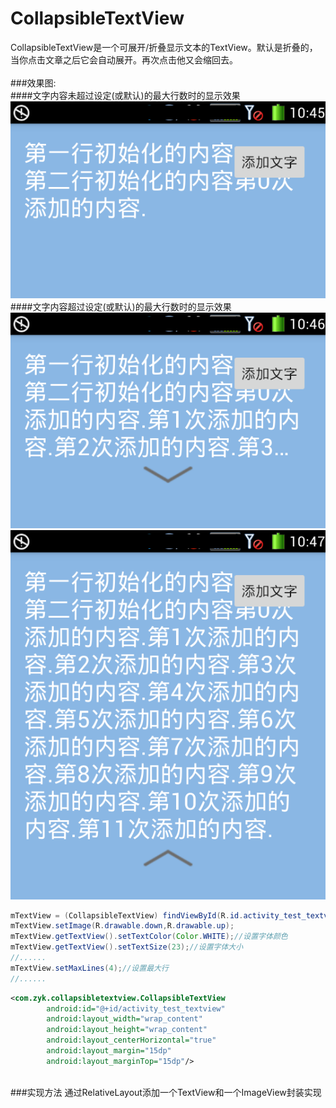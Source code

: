 # CollapsibleTextView
CollapsibleTextView是一个可展开/折叠显示文本的TextView。默认是折叠的，当你点击文章之后它会自动展开。再次点击他又会缩回去。<br>
<br>
###效果图:<br>
####文字内容未超过设定(或默认)的最大行数时的显示效果<br>
![](https://github.com/yukun314/CollapsibleTextView/raw/master/preview/image1.png)
####文字内容超过设定(或默认)的最大行数时的显示效果<br>
![](https://github.com/yukun314/CollapsibleTextView/raw/master/preview/image2.png)<br>
![](https://github.com/yukun314/CollapsibleTextView/raw/master/preview/image3.png)
<br>
```java
mTextView = (CollapsibleTextView) findViewById(R.id.activity_test_textview);
mTextView.setImage(R.drawable.down,R.drawable.up);
mTextView.getTextView().setTextColor(Color.WHITE);//设置字体颜色
mTextView.getTextView().setTextSize(23);//设置字体大小
//......
mTextView.setMaxLines(4);//设置最大行
//......
```
```xml
<com.zyk.collapsibletextview.CollapsibleTextView
        android:id="@+id/activity_test_textview"
        android:layout_width="wrap_content"
        android:layout_height="wrap_content"
        android:layout_centerHorizontal="true"
        android:layout_margin="15dp"
        android:layout_marginTop="15dp"/>
```
<br>
###实现方法
通过RelativeLayout添加一个TextView和一个ImageView封装实现

